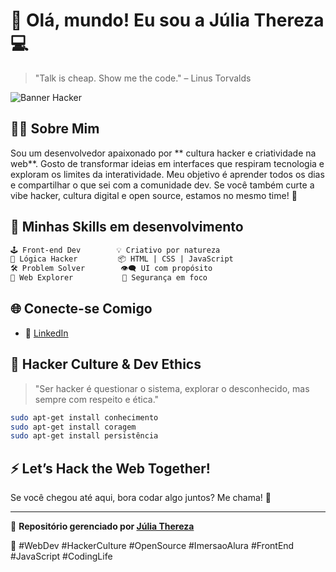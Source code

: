 # 🧠 Olá, mundo! Eu sou a Júlia Thereza 💻

> "Talk is cheap. Show me the code." – Linus Torvalds

![Banner Hacker](https://www.fillmurray.com/1500/500)





## 👨‍💻 Sobre Mim
Sou um desenvolvedor apaixonado por ** cultura hacker e criatividade na web**. Gosto de transformar ideias em interfaces que respiram tecnologia e exploram os limites da interatividade. Meu objetivo é aprender todos os dias e compartilhar o que sei com a comunidade dev. Se você também curte a vibe hacker, cultura digital e open source, estamos no mesmo time! 💚

## 🧪 Minhas Skills em desenvolvimento
```txt
🕹️ Front-end Dev        💡 Criativo por natureza
💾 Lógica Hacker         📦 HTML | CSS | JavaScript
🛠️ Problem Solver        👁️‍🗨️ UI com propósito
📡 Web Explorer           🔐 Segurança em foco
```

## 🌐 Conecte-se Comigo
- 💼 [LinkedIn](https://linkedin.com/in/juliadevops)

## 🔐 Hacker Culture & Dev Ethics
> "Ser hacker é questionar o sistema, explorar o desconhecido, mas sempre com respeito e ética."

```bash
sudo apt-get install conhecimento
sudo apt-get install coragem
sudo apt-get install persistência
```

## ⚡ Let’s Hack the Web Together!
Se você chegou até aqui, bora codar algo juntos? Me chama! 💬

---

📎 **Repositório gerenciado por [Júlia Thereza](https://github.com/ajuliathereza)**

🧬 #WebDev #HackerCulture #OpenSource #ImersaoAlura #FrontEnd #JavaScript #CodingLife



